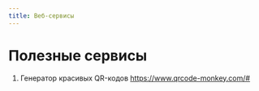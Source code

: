 ```yaml
---
title: Веб-сервисы
---
```


# Полезные сервисы

1. Генератор красивых QR-кодов <https://www.qrcode-monkey.com/#>
